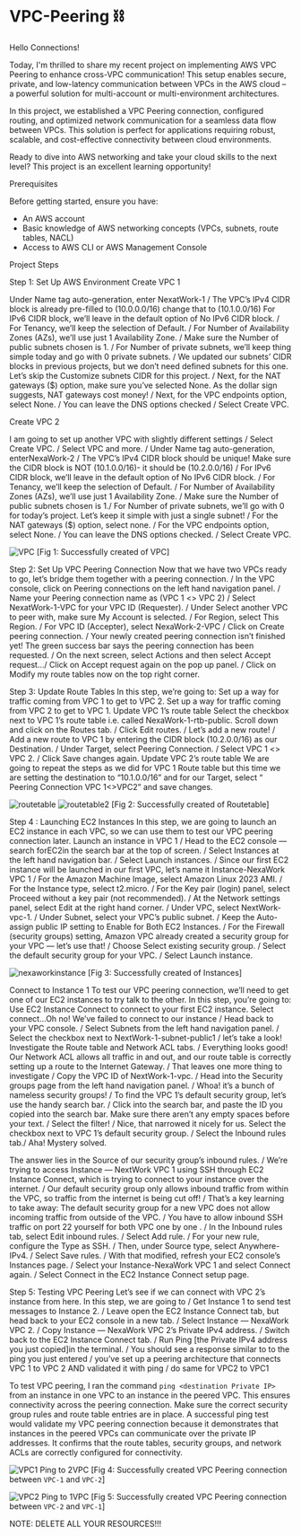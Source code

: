 # VPC-Peering ⛓️
Hello Connections!

Today, I'm thrilled to share my recent project on implementing AWS VPC Peering to enhance cross-VPC
communication! This setup enables secure, private, and low-latency communication between VPCs in
the AWS cloud – a powerful solution for multi-account or multi-environment architectures.

In this project, we established a VPC Peering connection, configured routing, and optimized network
communication for a seamless data flow between VPCs. This solution is perfect for applications
requiring robust, scalable, and cost-effective connectivity between cloud environments.

Ready to dive into AWS networking and take your cloud skills to the next level? This project is an
excellent learning opportunity!

Prerequisites

Before getting started, ensure you have:
- An AWS account
- Basic knowledge of AWS networking concepts (VPCs, subnets, route tables, NACL)
- Access to AWS CLI or AWS Management Console

Project Steps

Step 1: Set Up AWS Environment
Create VPC 1

Under Name tag auto-generation, enter NexatWork-1 / The VPC’s IPv4 CIDR block is already pre-filled
to (10.0.0.0/16) change that to (10.1.0.0/16) For IPv6 CIDR block, we’ll leave in the default option of No
IPv6 CIDR block. / For Tenancy, we’ll keep the selection of Default. / For Number of Availability Zones
(AZs), we’ll use just 1 Availability Zone. / Make sure the Number of public subnets chosen is 1. /
For Number of private subnets, we’ll keep thing simple today and go with 0 private subnets. / We
updated our subnets’ CIDR blocks in previous projects, but we don’t need defined subnets for this one.
Let’s skip the Customize subnets CIDR for this project. / Next, for the NAT gateways ($) option, make
sure you’ve selected None. As the dollar sign suggests, NAT gateways cost money! / Next, for the VPC
endpoints option, select None. / You can leave the DNS options checked / Select Create VPC.

Create VPC 2

I am going to set up another VPC with slightly different settings / Select Create VPC. / Select VPC and
more. / Under Name tag auto-generation, enterNexaWork-2 / The VPC’s IPv4 CIDR block should be
unique! Make sure the CIDR block is NOT (10.1.0.0/16)- it should be (10.2.0.0/16) / For IPv6 CIDR block,
we’ll leave in the default option of No IPv6 CIDR block. / For Tenancy, we’ll keep the selection of Default.
/ For Number of Availability Zones (AZs), we’ll use just 1 Availability Zone. / Make sure the Number of
public subnets chosen is 1./ For Number of private subnets, we’ll go with 0 for today’s project. Let’s keep
it simple with just a single subnet! / For the NAT gateways ($) option, select none. / For the VPC
endpoints option, select None. / You can leave the DNS options checked. / Select Create VPC.

![VPC](https://github.com/user-attachments/assets/ed8235ee-0bdb-4591-a912-2ef4bb431693)
                          [Fig 1: Successfully created of VPC]

Step 2: Set Up VPC Peering Connection
Now that we have two VPCs ready to go, let’s bridge them together with a peering connection. / In the
VPC console, click on Peering connections on the left hand navigation panel. / Name your Peering
connection name as (VPC 1 <> VPC 2) / Select NexatWork-1-VPC for your VPC ID (Requester). /
Under Select another VPC to peer with, make sure My Account is selected. / For Region, select This
Region. / For VPC ID (Accepter), select NexaWork-2-VPC / Click on Create peering connection. / Your
newly created peering connection isn’t finished yet! The green success bar says the peering
connection has been requested. / On the next screen, select Actions and then select Accept request…/
Click on Accept request again on the pop up panel. / Click on Modify my route tables now on the top
right corner.

Step 3: Update Route Tables
In this step, we’re going to:
Set up a way for traffic coming from VPC 1 to get to VPC 2.
Set up a way for traffic coming from VPC 2 to get to VPC 1.
Update VPC 1’s route table
Select the checkbox next to VPC 1’s route table i.e. called NexaWork-1-rtb-public.
Scroll down and click on the Routes tab. / Click Edit routes. / Let’s add a new route! / Add a new route
to VPC 1 by entering the CIDR block (10.2.0.0/16) as our Destination. / Under Target, select Peering
Connection. / Select VPC 1 <> VPC 2. / Click Save changes again.
Update VPC 2’s route table
We are going to repeat the steps as we did for VPC 1 Route table but this time we are setting
the destination to “10.1.0.0/16” and for our Target, select “ Peering Connection VPC 1<>VPC2” and save
changes.

![routetable](https://github.com/user-attachments/assets/e87957e2-ecd9-4578-882a-7cfb45ab1ec3)
![routetable2](https://github.com/user-attachments/assets/dc2158d6-513d-4c34-8a15-19c2b0aaf859)
                          [Fig 2: Successfully created of Routetable]

Step 4 : Launching EC2 Instances
In this step, we are going to launch an EC2 instance in each VPC, so we can use them to test our VPC
peering connection later. Launch an instance in VPC 1 / Head to the EC2 console — search forEC2in the
search bar at the top of screen. / Select Instances at the left hand navigation bar. / Select Launch
instances. / Since our first EC2 instance will be launched in our first VPC, let’s name it Instance-NexaWork
VPC 1 / For the Amazon Machine Image, select Amazon Linux 2023 AMI. / For the Instance
type, select t2.micro. / For the Key pair (login) panel, select Proceed without a key pair (not
recommended). / At the Network settings panel, select Edit at the right hand corner. / Under VPC,
select NextWork-vpc-1. / Under Subnet, select your VPC’s public subnet. / Keep the Auto-assign public
IP setting to Enable for Both EC2 Instances. / For the Firewall (security groups) setting, Amazon VPC
already created a security group for your VPC — let’s use that! / Choose Select existing security group. /
Select the default security group for your VPC. / Select Launch instance.

![nexaworkinstance](https://github.com/user-attachments/assets/b7df1d48-9a18-4b24-9ab4-9870c662f742)
                              [Fig 3: Successfully created of Instances]

Connect to Instance 1
To test our VPC peering connection, we’ll need to get one of our EC2 instances to try talk to the other. In
this step, you’re going to: Use EC2 Instance Connect to connect to your first EC2 instance. Select
connect...Oh no! We’ve failed to connect to our instance / Head back to your VPC console. /
Select Subnets from the left hand navigation panel. / Select the checkbox next
to NextWork-1-subnet-public1 / let’s take a look! Investigate the Route table and Network ACL tabs. /
Everything looks good! Our Network ACL allows all traffic in and out, and our route table is correctly
setting up a route to the Internet Gateway. / That leaves one more thing to investigate / Copy the VPC
ID of NextWork-1-vpc. / Head into the Security groups page from the left hand navigation panel. / Whoa!
it’s a bunch of nameless security groups! / To find the VPC 1’s default security group, let’s use the handy
search bar. / Click into the search bar, and paste the ID you copied into the search bar. Make sure there
aren’t any empty spaces before your text. / Select the filter! / Nice, that narrowed it nicely for us. Select
the checkbox next to VPC 1’s default security group. / Select the Inbound rules tab./ Aha! Mystery
solved.

The answer lies in the Source of our security group’s inbound rules. / We’re trying to access Instance —
NextWork VPC 1 using SSH through EC2 Instance Connect, which is trying to connect to your instance
over the internet. / Our default security group only allows inbound traffic from within the VPC, so traffic
from the internet is being cut off! / That’s a key learning to take away: The default security group for a
new VPC does not allow incoming traffic from outside of the VPC. / You have to allow inbound SSH traffic
on port 22 yourself for both VPC one by one . / In the Inbound rules tab, select Edit inbound rules. /
Select Add rule. / For your new rule, configure the Type as SSH. / Then, under Source type,
select Anywhere-IPv4. / Select Save rules. / With that modified, refresh your EC2
console’s Instances page. / Select your Instance-NexaWork VPC 1 and select Connect again. /
Select Connect in the EC2 Instance Connect setup page.

Step 5: Testing VPC Peering
Let’s see if we can connect with VPC 2’s instance from here.
In this step, we are going to / Get Instance 1 to send test messages to Instance 2. / Leave open the EC2
Instance Connect tab, but head back to your EC2 console in a new tab. / Select Instance —
NexaWork VPC 2. / Copy Instance — NexaWork VPC 2’s Private IPv4 address. / Switch
back to the EC2 Instance Connect tab. / Run Ping [the Private IPv4 address you just copied]in the
terminal. / You should see a response similar to to the ping you just entered / you’ve set up a
peering architecture that connects VPC 1 to VPC 2 AND validated it with ping / do same for VPC2 to VPC1

To test VPC peering, I ran the command `ping <destination Private IP>` from an instance in one VPC to an
instance in the peered VPC. This ensures connectivity across the peering connection. Make sure the
correct security group rules and route table entries are in place.
A successful ping test would validate my VPC peering connection because it demonstrates that instances
in the peered VPCs can communicate over the private IP addresses. It confirms that the route tables,
security groups, and network ACLs are correctly configured for connectivity.

![VPC1 Ping to 2VPC](https://github.com/user-attachments/assets/5e565fbd-669b-4bf7-a864-38d4523a8268)
         [Fig 4: Successfully created VPC Peering connection between `VPC-1` and `VPC-2`]

![VPC2 Ping to 1VPC](https://github.com/user-attachments/assets/21f8d635-165a-4876-bd1a-cd9d9eca6631)
[Fig 5: Successfully created VPC Peering connection between `VPC-2` and `VPC-1`]

NOTE: DELETE ALL YOUR RESOURCES!!!
